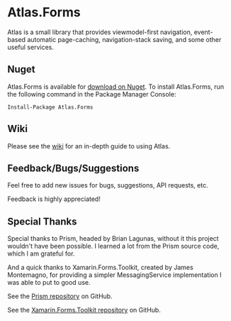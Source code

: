 # Atlas.Forms
Atlas is a small library that provides viewmodel-first navigation, event-based automatic page-caching, navigation-stack saving, and some other useful services.

## Nuget
Atlas.Forms is available for [download on Nuget](https://www.nuget.org/packages/Atlas.Forms/).
To install Atlas.Forms, run the following command in the Package Manager Console:

    Install-Package Atlas.Forms

## Wiki
Please see the [wiki](https://github.com/brankeye/Atlas.Forms/wiki) for an in-depth guide to using Atlas.

## Feedback/Bugs/Suggestions
Feel free to add new issues for bugs, suggestions, API requests, etc. 

Feedback is highly appreciated!

## Special Thanks
Special thanks to Prism, headed by Brian Lagunas, without it this project wouldn't have been possible. I learned a lot from the Prism source code, which I am grateful for.

And a quick thanks to Xamarin.Forms.Toolkit, created by James Montemagno, for providing a simpler MessagingService implementation I was able to put to good use.

See the [Prism repository](https://github.com/PrismLibrary/Prism) on GitHub.

See the [Xamarin.Forms.Toolkit repository](https://github.com/jamesmontemagno/xamarin.forms-toolkit) on GitHub.
